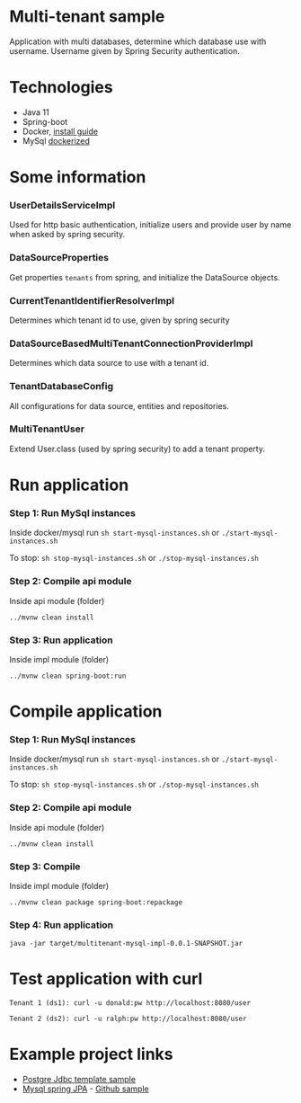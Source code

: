 # Multi-tenant sample

Application with multi databases, determine which database 
use with username. Username given by Spring Security authentication.

# Technologies

 - Java 11
 - Spring-boot
 - Docker, [install guide](https://docs.docker.com/engine/install/)
 - MySql [dockerized](https://hub.docker.com/_/mysql/)

# Some information

### UserDetailsServiceImpl

Used for http basic authentication, initialize users and provide user by name
when asked by spring security.

### DataSourceProperties

Get properties ```tenants``` from spring, and initialize the DataSource objects.

### CurrentTenantIdentifierResolverImpl

Determines which tenant id to use, given by spring security

### DataSourceBasedMultiTenantConnectionProviderImpl

Determines which data source to use with a tenant id.

### TenantDatabaseConfig

All configurations for data source, entities and repositories.

### MultiTenantUser

Extend User.class (used by spring security) to add a tenant property.

# Run application

### Step 1: Run MySql instances
Inside docker/mysql run ```sh start-mysql-instances.sh``` or ```./start-mysql-instances.sh```

To stop: ```sh stop-mysql-instances.sh``` or ```./stop-mysql-instances.sh```

### Step 2: Compile api module
Inside api module (folder)

```
../mvnw clean install 
```

### Step 3: Run application
Inside impl module (folder)

```
../mvnw clean spring-boot:run
```

# Compile application

### Step 1: Run MySql instances
Inside docker/mysql run ```sh start-mysql-instances.sh``` or ```./start-mysql-instances.sh```

To stop: ```sh stop-mysql-instances.sh``` or ```./stop-mysql-instances.sh```

### Step 2: Compile api module
Inside api module (folder)

```
../mvnw clean install 
```

### Step 3: Compile
Inside impl module (folder)

```
../mvnw clean package spring-boot:repackage
```

### Step 4: Run application

```
java -jar target/multitenant-mysql-impl-0.0.1-SNAPSHOT.jar
```

# Test application with curl

```
Tenant 1 (ds1): curl -u donald:pw http://localhost:8080/user

Tenant 2 (ds2): curl -u ralph:pw http://localhost:8080/user
```

# Example project links

 - [Postgre Jdbc template sample](https://www.youtube.com/watch?v=hjJ6ODxgYqE)
 - [Mysql spring JPA](https://turkogluc.com/database-based-multitenant-applications-with-spring-jpa/) - [Github sample](https://github.com/amran-bd/Dynamic-Multi-Tenancy-Using-Java-Spring-Boot-Security-JWT-Rest-API-MySQL-Postgresql-full-example)